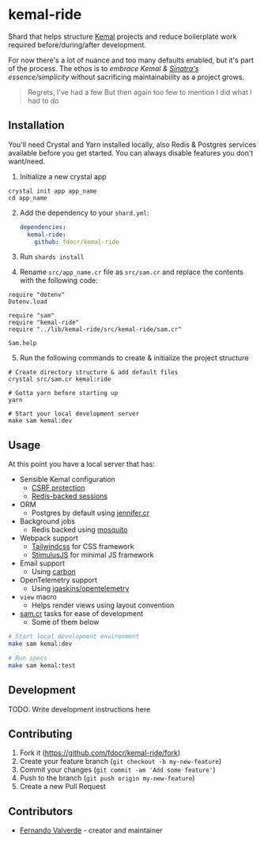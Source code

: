 # kemal-ride

Shard that helps structure [Kemal](https://github.com/kemalcr/kemal) projects and reduce boilerplate work required before/during/after development.

For now there's a lot of nuance and too many defaults enabled, but it's part of the process. The ethos is to _embrace Kemal & [Sinatra's](https://github.com/sinatra/sinatra) essence/simplicity_ without sacrificing maintainability as a project grows.

> Regrets, I've had a few
> But then again too few to mention
> I did what I had to do

## Installation

You'll need Crystal and Yarn installed locally, also Redis & Postgres services available before you get started. You can always disable features you don't want/need.

1. Initialize a new crystal app

  ```crystal
  crystal init app app_name
  cd app_name
  ```

2. Add the dependency to your `shard.yml`:

   ```yaml
   dependencies:
     kemal-ride:
       github: fdocr/kemal-ride
   ```

3. Run `shards install`

4. Rename `src/app_name.cr` file as `src/sam.cr` and replace the contents with the following code:

  ```crystal
  require "dotenv"
  Dotenv.load

  require "sam"
  require "kemal-ride"
  require "../lib/kemal-ride/src/kemal-ride/sam.cr"

  Sam.help
  ```

5. Run the following commands to create & initialize the project structure

  ```crystal
  # Create directory structure & add default files
  crystal src/sam.cr kemal:ride

  # Gotta yarn before starting up
  yarn

  # Start your local development server
  make sam kemal:dev
  ```

## Usage

At this point you have a local server that has:
- Sensible Kemal configuration
  - [CSRF protection](https://github.com/kemalcr/kemal-csrf)
  - [Redis-backed sessions](https://github.com/fdocr/kemal-session-redis)
- ORM
  - Postgres by default using [jennifer.cr](https://github.com/imdrasil/jennifer.cr)
- Background jobs
  - Redis backed using [mosquito](https://github.com/mosquito-cr/mosquito)
- Webpack support
  - [Tailwindcss](https://tailwindcss.com/) for CSS framework
  - [StimulusJS](https://stimulus.hotwired.dev/) for minimal JS framework
- Email support
  - Using [carbon](https://github.com/luckyframework/carbon)
- OpenTelemetry support
  - Using [jgaskins/opentelemetry](https://github.com/jgaskins/opentelemetry)
- `view` macro
  - Helps render views using layout convention
- [sam.cr](https://github.com/imdrasil/sam.cr) tasks for ease of development
  - Some of them below

```bash
# Start local development environment
make sam kemal:dev

# Run specs
make sam kemal:test
```

## Development

TODO: Write development instructions here

## Contributing

1. Fork it (<https://github.com/fdocr/kemal-ride/fork>)
2. Create your feature branch (`git checkout -b my-new-feature`)
3. Commit your changes (`git commit -am 'Add some feature'`)
4. Push to the branch (`git push origin my-new-feature`)
5. Create a new Pull Request

## Contributors

- [Fernando Valverde](https://github.com/fdocr) - creator and maintainer
